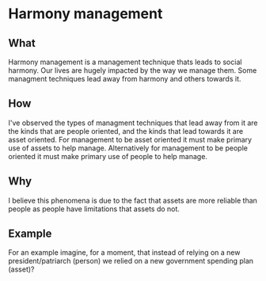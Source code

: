 # Harmony management

## What 
Harmony management is a management technique thats leads to social harmony.
Our lives are hugely impacted by the way we manage them. Some managment techniques lead away from harmony and others towards it.

## How 
I've observed the types of managment techniques that lead away from it are the kinds that are people oriented, and the kinds that lead towards it are asset oriented. 
For management to be asset oriented it must make primary use of assets to help manage. Alternatively for management to be people oriented it must make primary use of people to help manage. 
## Why
I believe this phenomena is due to the fact that assets are more reliable than people as people have limitations that assets do not. 

## Example
For an example imagine, for a moment, that instead of relying on a new president/patriarch (person) we relied on a new government spending plan (asset)?
